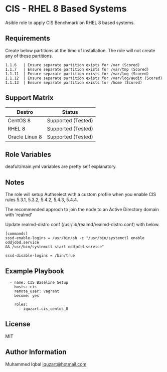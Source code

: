 CIS - RHEL 8 Based Systems
=========

Asible role to apply CIS Benchmark on RHEL 8 based systems.


Requirements
------------

Create below partitions at the time of installation. The role will not create any of these partitions. 

```
1.1.6   | Ensure separate partition exists for /var (Scored)
1.1.7   | Ensure separate partition exists for /var/tmp (Scored)
1.1.11  | Ensure separate partition exists for /var/log (Scored)
1.1.12  | Ensure separate partition exists for /var/log/audit (Scored)
1.1.13  | Ensure separate partition exists for /home (Scored)

```

Support Matrix
--------------

| Destro | Status |
| --- | --- |
| CentOS 8 | Supported (Tested) | 
| RHEL 8 | Supported (Tested) |
| Oracle Linux 8 | Supported (Tested) |


Role Variables
--------------

deafult/main.yml variables are pretty self explanatory. 


Notes
------


The role will setup Authselect with a custom profile when you enable CIS rules 5.3.1, 5.3.2, 5.4.2, 5.4.3, 5.4.4. 

The recommended approch to join the node to an Active Directory domain with 'realmd'

Update realmd-distro conf (/usr/lib/realmd/realmd-distro.conf) with below.
```
[commands]
sssd-enable-logins = /usr/bin/sh -c "/usr/bin/systemctl enable oddjobd.service
&& /usr/bin/systemctl start oddjobd.service"

sssd-disable-logins = /bin/true
```
Example Playbook
----------------

```
  - name: CIS Baseline Setup
    hosts: cis
    remote_user: vagrant
    become: yes

    roles:
      - iquzart.cis_centos_8
```

License
-------

MIT

Author Information
------------------

Muhammed Iqbal <iquzart@hotmail.com>
